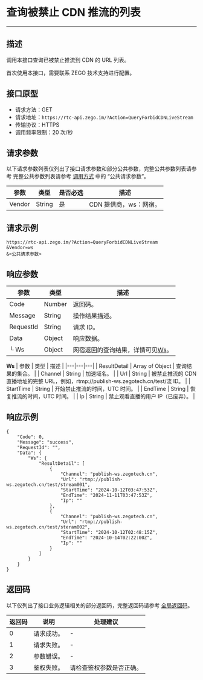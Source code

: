 # 查询被禁止 CDN 推流的列表

- - -


## 描述

调用本接口查询已被禁止推流到 CDN 的 URL 列表。

<Warning title="注意">


首次使用本接口，需要联系 ZEGO 技术支持进行配置。

</Warning>



## 接口原型

- 请求方法：GET
- 请求地址：`https://rtc-api.zego.im/?Action=QueryForbidCDNLiveStream`
- 传输协议：HTTPS
- 调用频率限制：20 次/秒


## 请求参数

以下请求参数列表仅列出了接口请求参数和部分公共参数，完整公共参数列表请参考 完整公共参数列表请参考 [调用方式](/real-time-video-server/api-reference/accessing-server-apis#公共请求参数) 中的 “公共请求参数”。


<table>

<thead>
  <tr>
    <th>参数</th>
    <th>类型</th>
    <th>是否必选</th>
    <th>描述</th>
  </tr>
</thead>
<tbody>
  <tr>
    <td>Vendor</td>
    <td>String</td>
    <td>是</td>
    <td>CDN 提供商，ws：网宿。</td> 
  </tr>
</tbody>
</table>


## 请求示例

```
https://rtc-api.zego.im/?Action=QueryForbidCDNLiveStream
&Vendor=ws
&<公共请求参数>
```

## 响应参数


| 参数 | 类型 | 描述 |
|---|---|---|
| Code | Number | 返回码。 |
| Message | String | 操作结果描述。 |
| RequestId | String | 请求 ID。 |
| Data | Object | 响应数据。 |
| └ Ws | Object | 网宿返回的查询结果，详情可见[Ws](#ws)。 |

<a id="ws"></a>
**Ws**
| 参数 | 类型 | 描述 |
|---|---|---|
| ResultDetail | Array of Object | 查询结果的集合。 |
| Channel | String | 加速域名。 |
| Url | String | 被禁止推流的 CDN 直播地址的完整 URL，例如，rtmp://publish-ws.zegotech.cn/test/流 ID。 |
| StartTime | String | 开始禁止推流的时间，UTC 时间。 |
| EndTime | String | 恢复推流的时间，UTC 时间。 |
| Ip | String | 禁止观看直播的用户 IP（已废弃）。 |




## 响应示例

```
{
    "Code": 0,
    "Message": "success",
    "RequestId": "",
    "Data": {
        "Ws": {
            "ResultDetail": [
                {
                    "Channel": "publish-ws.zegotech.cn",
                    "Url": "rtmp://publish-ws.zegotech.cn/test/stream001",
                    "StartTime": "2024-10-12T03:47:53Z",
                    "EndTime": "2024-11-11T03:47:53Z",
                    "Ip": ""
                },
                {
                    "Channel": "publish-ws.zegotech.cn",
                    "Url": "rtmp://publish-ws.zegotech.cn/test/steram002",
                    "StartTime": "2024-10-12T02:48:15Z",
                    "EndTime": "2024-10-14T02:22:00Z",
                    "Ip": ""
                }
            ]
        }
    }
}
```

## 返回码

以下仅列出了接口业务逻辑相关的部分返回码，完整返回码请参考 [全局返回码](https://doc-zh.zego.im/)。

|返回码|说明|处理建议|
|-----|------|-----|
| 0 | 请求成功。 |-|
| 1 | 请求失败。 |-|
| 2 | 参数错误。 |-|
| 3 | 鉴权失败。 | 请检查鉴权参数是否正确。|
